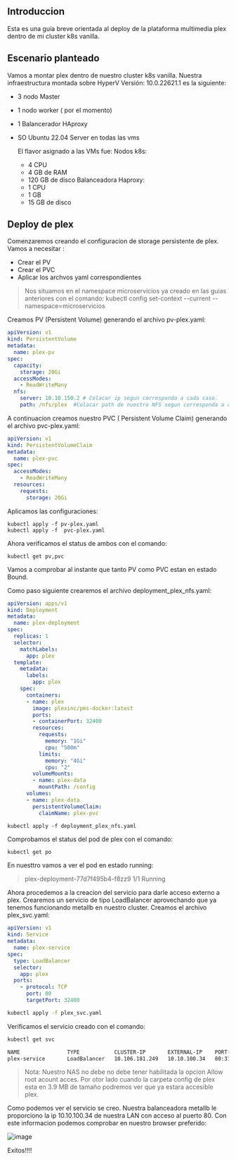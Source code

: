## Introduccion

Esta es una guia breve orientada al deploy de la plataforma multimedia plex dentro de mi cluster k8s vanilla.

## Escenario planteado

Vamos a montar plex dentro de nuestro cluster k8s vanilla. Nuestra infraestructura montada sobre  HyperV Versión: 10.0.22621.1 es la siguiente:

- 3 nodo Master
- 1 nodo  worker ( por el momento)
- 1 Balancerador HAproxy
- SO Ubuntu 22.04 Server en todas las vms
  
  El flavor asignado a las VMs fue:
  Nodos k8s:
  - 4 CPU
  - 4 GB de RAM
  - 120 GB de disco
 Balanceadora Haproxy:
  - 1 CPU
  - 1 GB
  - 15 GB de disco

## Deploy de plex

Comenzaremos creando el  configuracion de storage persistente de plex. Vamos a necesitar :

- Crear el PV
- Crear el PVC
- Aplicar los archvos yaml correspondientes

> Nos situamos en el namespace microservicios ya creado en las guias anteriores con el comando: kubectl config set-context --current --namespace=microservicios

Creamos  PV (Persistent Volume) generando el archivo pv-plex.yaml:

```yaml
apiVersion: v1
kind: PersistentVolume
metadata:
  name: plex-pv
spec:
  capacity:
    storage: 20Gi
  accessModes:
    - ReadWriteMany
  nfs:
    server: 10.10.150.2 # Colacar ip segun corresponda a cada caso.
    path: /nfs/plex  #Colacar path de nuestro NFS segun corresponda a cada caso.
  ```

A continuacion creamos nuestro PVC ( Persistent Volume Claim) generando el archivo  pvc-plex.yaml:

```yaml
apiVersion: v1
kind: PersistentVolumeClaim
metadata:
  name: plex-pvc
spec:
  accessModes:
    - ReadWriteMany
  resources:
    requests:
      storage: 20Gi
  ```

Aplicamos las configuraciones:

```
kubectl apply -f pv-plex.yaml
kubectl apply -f  pvc-plex.yaml
```

Ahora verificamos el status de ambos con el comando:

```
kubectl get pv,pvc
```

Vamos a comprobar al instante que tanto PV como PVC estan en estado Bound.

Como paso siguiente crearemos el archivo deployment_plex_nfs.yaml:

```yaml
apiVersion: apps/v1
kind: Deployment
metadata:
  name: plex-deployment
spec:
  replicas: 1
  selector:
    matchLabels:
      app: plex
  template:
    metadata:
      labels:
        app: plex
    spec:
      containers:
      - name: plex
        image: plexinc/pms-docker:latest
        ports:
        - containerPort: 32400
        resources:
          requests:
            memory: "1Gi"
            cpu: "500m"
          limits:
            memory: "4Gi"
            cpu: "2"
        volumeMounts:
        - name: plex-data
          mountPath: /config
      volumes:
      - name: plex-data
        persistentVolumeClaim:
          claimName: plex-pvc
  ```

 ```
kubectl apply -f deployment_plex_nfs.yaml
```

Comprobamos el status del pod de plex  con el comando:

```bash
kubectl get po
```

En nuesttro vamos a ver el pod en estado running:

>plex-deployment-77d7f495b4-f8zz9       1/1     Running

Ahora procedemos  a la creacion del servicio para darle acceso externo a plex. Crearemos un servicio de tipo LoadBalancer aprovechando que ya tenemos funcionando metallb en nuestro cluster. Creamos el archivo  plex_svc.yaml:

```yaml
apiVersion: v1
kind: Service
metadata:
  name: plex-service
spec:
  type: LoadBalancer
  selector:
    app: plex
  ports:
    - protocol: TCP
      port: 80
      targetPort: 32400
```

```bash
kubectl apply -f plex_svc.yaml
```

Verificamos el servicio creado con el comando:

```bash
kubectl get svc

NAME               TYPE           CLUSTER-IP       EXTERNAL-IP    PORT(S)          
plex-service       LoadBalancer   10.106.181.249   10.10.100.34   80:31224/TCP     
```

> Nota: Nuestro NAS no debe no debe tener habilitada la opcion Allow root acount acces. Por otor lado cuando la carpeta config de plex esta en 3.9 MB de tamaño podremos ver que ya estara accesible plex. 



Como podemos ver el servicio se creo. Nuestra balanceadora metallb le proporciono la ip 10.10.100.34 de nuestra LAN con acceso al puerto 80. Con este informacion podemos comprobar en nuestro browser preferido:

![image](https://github.com/jlbisconti/k8s-vanilla/assets/144631732/a9bc4069-b928-4041-80d4-34ea00ff8405)







Exitos!!!!

